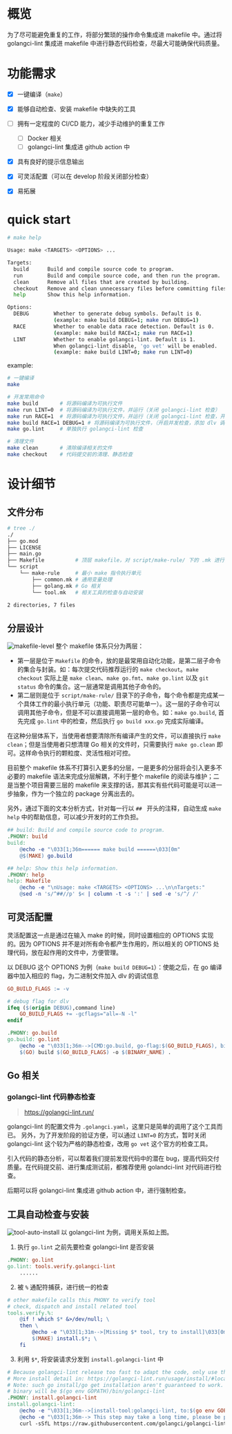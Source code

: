 # 概览
为了尽可能避免重复的工作，将部分繁琐的操作命令集成进 makefile 中。通过将 golangci-lint 集成进 makefile 中进行静态代码检查，尽最大可能确保代码质量。



# 功能需求
- [x] 一键编译（`make`）
- [x] 能够自动检查、安装 makefile 中缺失的工具
- [ ] 拥有一定程度的 CI/CD 能力，减少手动维护的重复工作
  - [ ] Docker 相关
  - [ ] golangci-lint 集成进 github action 中
- [x] 具有良好的提示信息输出
- [x] 可灵活配置（可以在 develop 阶段关闭部分检查）
- [x] 易拓展




# quick start
```bash
# make help

Usage: make <TARGETS> <OPTIONS> ...

Targets:
  build      Build and compile source code to program.
  run        Build and compile source code, and then run the program.
  clean      Remove all files that are created by building.
  checkout   Remove and clean unnecessary files before committing files.
  help       Show this help information.

Options:
  DEBUG        Whether to generate debug symbols. Default is 0.
               (example: make build DEBUG=1; make run DEBUG=1)
  RACE         Whether to enable data race detection. Default is 0.
               (example: make build RACE=1; make run RACE=1)
  LINT         Whether to enable golangci-lint. Default is 1.
               When golangci-lint disable, 'go vet' will be enabled.
               (example: make build LINT=0; make run LINT=0)
```

example:
```bash
# 一键编译
make

# 开发常用命令
make build       # 将源码编译为可执行文件
make run LINT=0  # 将源码编译为可执行文件，并运行（关闭 golangci-lint 检查）
make run RACE=1  # 将源码编译为可执行文件，并运行（关闭 golangci-lint 检查，开启并发检查）
make build RACE=1 DEBUG=1 # 将源码编译为可执行文件，（开启并发检查，添加 dlv 调试信息）
make go.lint     # 单独执行 golangci-lint 检查

# 清理文件
make clean       # 清除编译相关的文件
make checkout    # 代码提交前的清理、静态检查
```



# 设计细节
## 文件分布
```bash
# tree ./
./
├── go.mod
├── LICENSE
├── main.go
├── Makefile          # 顶层 makefile，对 script/make-rule/ 下的 .mk 进行封装
└── script
    └── make-rule     # 最小 make 指令执行单元
        ├── common.mk # 通用变量处理
        ├── golang.mk # Go 相关
        └── tool.mk   # 相关工具的检查与自动安装

2 directories, 7 files 
```

## 分层设计
![makefile-level](makefile-level.svg)
整个 makefile 体系只分为两层：

- 第一层是位于 `Makefile` 的命令，放的是最常用自动化功能，是第二层子命令的集合与封装。如：每次提交代码推荐运行的 `make checkout`。`make checkout` 实际上是 `make clean`、`make go.fmt`、`make go.lint` 以及 `git status` 命令的集合。这一层通常是调用其他子命令的。
- 第二层则是位于 `script/make-rule/` 目录下的子命令，每个命令都是完成某一个具体工作的最小执行单元（功能、职责尽可能单一）。这一层的子命令可以调用其他子命令，但是不可以直接调用第一层的命令。如：`make go.build`, 首先完成 `go.lint` 中的检查，然后执行 `go build xxx.go` 完成实际编译。

在这种分层体系下，当使用者想要清除所有编译产生的文件，可以直接执行 `make clean`；但是当使用者只想清理 Go 相关的文件时，只需要执行 `make go.clean` 即可。这样命令执行的颗粒度、灵活性相对可控。

目前整个 makefile 体系不打算引入更多的分层，一是更多的分层将会引入更多不必要的 makefile 语法来完成分层解耦，不利于整个 makefile 的阅读与维护；二是当整个项目需要三层的 makefile 来支撑的话，那其实有些代码可能是可以进一步抽象，作为一个独立的 package 分离出去的。

另外，通过下面的文本分析方式，针对每一行以 `## ` 开头的注释，自动生成 `make help` 中的帮助信息，可以减少开发时的工作负担。
```makefile
## build: Build and compile source code to program.
.PHONY: build
build:
	@echo -e "\033[1;36m====== make build ======\033[0m"
	@$(MAKE) go.build

## help: Show this help information.
.PHONY: help
help: Makefile
	@echo -e "\nUsage: make <TARGETS> <OPTIONS> ...\n\nTargets:"
	@sed -n 's/^##//p' $< | column -t -s ':' | sed -e 's/^/ /'
```


## 可灵活配置
灵活配置这一点是通过在输入 make 的时候，同时设置相应的 OPTIONS 实现的。因为 OPTIONS 并不是对所有命令都产生作用的，所以相关的 OPTIONS 处理代码，放在起作用的文件中，方便管理。

以 DEBUG 这个 OPTIONS 为例（`make build DEBUG=1`）：使能之后，在 go 编译器中加入相应的 flag，为二进制文件加入 dlv 的调试信息

```makefile
GO_BUILD_FLAGS := -v

# debug flag for dlv
ifeq ($(origin DEBUG),command line)
	GO_BUILD_FLAGS += -gcflags="all=-N -l"
endif

.PHONY: go.build
go.build: go.lint
	@echo -e "\033[1;36m-->[CMD:go.build, go-flag:$(GO_BUILD_FLAGS), bins:$(BINARY_NAME), root-dir:$(ROOT_DIR)]\033[0m"
	$(GO) build $(GO_BUILD_FLAGS) -o $(BINARY_NAME) .
```



## Go 相关

### golangci-lint 代码静态检查
> https://golangci-lint.run/

golangci-lint 的配置文件为 `.golangci.yaml`，这里只是简单的调用了这个工具而已。
另外，为了开发阶段的验证方便，可以通过 `LINT=0` 的方式，暂时关闭 golangci-lint 这个较为严格的静态检查，改用 `go vet` 这个官方的检查工具。

引入代码的静态分析，可以帮着我们提前发现代码中的潜在 bug，提高代码交付质量。在代码提交前、进行集成测试前，都推荐使用 golandci-lint 对代码进行检查。

后期可以将 golangci-lint 集成进 github action 中，进行强制检查。


## 工具自动检查与安装
![tool-auto-install](tool-auto-install.svg)
以 golangci-lint 为例，调用关系如上图。

1. 执行 `go.lint` 之前先要检查 golangci-lint 是否安装
```makefile
.PHONY: go.lint
go.lint: tools.verify.golangci-lint
	......
```

2. 被 `%` 通配符捕获，进行统一的检查
```makefile
# other makefile calls this PHONY to verify tool
# check, dispatch and install related tool
tools.verify.%:
	@if ! which $* &>/dev/null; \
	then \
		@echo -e "\033[1;31m-->[Missing $* tool, try to install]\033[0m" \
		$(MAKE) install.$*; \
	fi
```

3. 利用 `$*`, 将安装请求分发到 `install.golangci-lint` 中
```makefile
# Because golangci-lint release too fast to adapt the code, only use the specific version(now is v1.41.1).
# More install detail in: https://golangci-lint.run/usage/install/#local-installation
# Note: such go install/go get installation aren't guaranteed to work. We recommend using binary installation.
# binary will be $(go env GOPATH)/bin/golangci-lint
.PHONY: install.golangci-lint
install.golangci-lint:
	@echo -e "\033[1;36m-->[install-tool:golangci-lint, to:$(go env GOPATH)/bin/golangci-lint]\033[0m"
	@echo -e "\033[1;36m--> This step may take a long time, please be patient and wait."
	curl -sSfL https://raw.githubusercontent.com/golangci/golangci-lint/master/install.sh | sh -s -- -b $(go env GOPATH)/bin v1.41.1
```
























